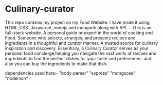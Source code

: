 # Culinary-curator
This repo contains my project on my Food Website. I have made it using HTML ,CSS ,Javascript ,nodejs and mongodb along with API....
This is an full-stack website.
A personal guide or expert in the world of cooking and Food. Someone who selects, arranges, and presents recipes and ingredients in a thoughtful and curator manner.
A trusted source for culinary inspiration and discovery.
Essentially, a Culinary Curator serves as your personal food concierge,helping you navigate the vast worls of recipes and ingredients to find the perfect dishes for your taste and preferences.
and also you can buy the ingredients to make that dish.

dependencies used here:-
 "body-parser"
    "express"
    "mongoose"
    "nodemon"

